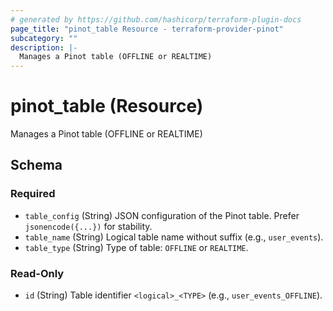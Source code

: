 ```yaml
---
# generated by https://github.com/hashicorp/terraform-plugin-docs
page_title: "pinot_table Resource - terraform-provider-pinot"
subcategory: ""
description: |-
  Manages a Pinot table (OFFLINE or REALTIME)
---
```


# pinot_table (Resource)

Manages a Pinot table (OFFLINE or REALTIME)



<!-- schema generated by tfplugindocs -->
## Schema

### Required

- `table_config` (String) JSON configuration of the Pinot table. Prefer `jsonencode({...})` for stability.
- `table_name` (String) Logical table name without suffix (e.g., `user_events`).
- `table_type` (String) Type of table: `OFFLINE` or `REALTIME`.

### Read-Only

- `id` (String) Table identifier `<logical>_<TYPE>` (e.g., `user_events_OFFLINE`).
